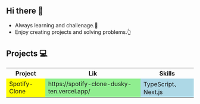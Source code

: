 ## Hi there 👋

- Always learning and challenage.🤜
- Enjoy creating projects and solving problems.👆

## Projects 💻
<table>
  <tr>
    <th>Project</th>
    <th>Lik</th>
    <th>Skills</th>
  </tr>
  <tr>
    <td style="background-color: yellow;">Spotify-Clone</td>
    <td style="background-color: lightgreen;">https://spotify-clone-dusky-ten.vercel.app/</td>
    <td style="background-color: lightblue;">TypeScript、Next.js</td>
  </tr>
</table>

<!--
**jason56917/jason56917** is a ✨ _special_ ✨ repository because its `README.md` (this file) appears on your GitHub profile.

Here are some ideas to get you started:

- 🔭 I’m currently working on ...
- 🌱 I’m currently learning ...
- 👯 I’m looking to collaborate on ...
- 🤔 I’m looking for help with ...
- 💬 Ask me about ...
- 📫 How to reach me: ...
- 😄 Pronouns: ...
- ⚡ Fun fact: ...
-->
